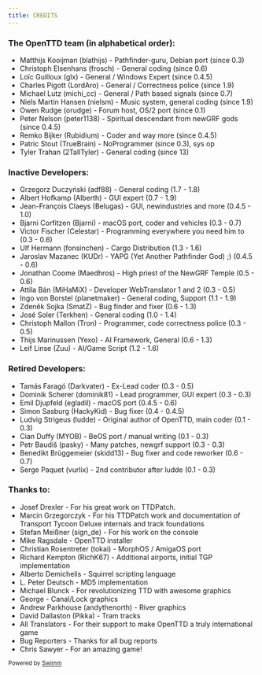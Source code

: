 ```yaml
---
title: CREDITS
---
```

### The OpenTTD team (in alphabetical order):

- Matthijs Kooijman (blathijs) - Pathfinder-guru, Debian port (since 0.3)
- Christoph Elsenhans (frosch) - General coding (since 0.6)
- Loïc Guilloux (glx) - General / Windows Expert (since 0.4.5)
- Charles Pigott (LordAro) - General / Correctness police (since 1.9)
- Michael Lutz (michi_cc) - General / Path based signals (since 0.7)
- Niels Martin Hansen (nielsm) - Music system, general coding (since 1.9)
- Owen Rudge (orudge) - Forum host, OS/2 port (since 0.1)
- Peter Nelson (peter1138) - Spiritual descendant from newGRF gods (since 0.4.5)
- Remko Bijker (Rubidium) - Coder and way more (since 0.4.5)
- Patric Stout (TrueBrain) - NoProgrammer (since 0.3), sys op
- Tyler Trahan (2TallTyler) - General coding (since 13)

### Inactive Developers:

- Grzegorz Duczyński (adf88) - General coding (1.7 - 1.8)
- Albert Hofkamp (Alberth) - GUI expert (0.7 - 1.9)
- Jean-François Claeys (Belugas) - GUI, newindustries and more (0.4.5 - 1.0)
- Bjarni Corfitzen (Bjarni) - macOS port, coder and vehicles (0.3 - 0.7)
- Victor Fischer (Celestar) - Programming everywhere you need him to (0.3 - 0.6)
- Ulf Hermann (fonsinchen) - Cargo Distribution (1.3 - 1.6)
- Jaroslav Mazanec (KUDr) - YAPG (Yet Another Pathfinder God) ;) (0.4.5 - 0.6)
- Jonathan Coome (Maedhros) - High priest of the NewGRF Temple (0.5 - 0.6)
- Attila Bán (MiHaMiX) - Developer WebTranslator 1 and 2 (0.3 - 0.5)
- Ingo von Borstel (planetmaker) - General coding, Support (1.1 - 1.9)
- Zdeněk Sojka (SmatZ) - Bug finder and fixer (0.6 - 1.3)
- José Soler (Terkhen) - General coding (1.0 - 1.4)
- Christoph Mallon (Tron) - Programmer, code correctness police (0.3 - 0.5)
- Thijs Marinussen (Yexo) - AI Framework, General (0.6 - 1.3)
- Leif Linse (Zuu) - AI/Game Script (1.2 - 1.6)

### Retired Developers:

- Tamás Faragó (Darkvater) - Ex-Lead coder (0.3 - 0.5)
- Dominik Scherer (dominik81) - Lead programmer, GUI expert (0.3 - 0.3)
- Emil Djupfeld (egladil) - macOS port (0.4.5 - 0.6)
- Simon Sasburg (HackyKid) - Bug fixer (0.4 - 0.4.5)
- Ludvig Strigeus (ludde) - Original author of OpenTTD, main coder (0.1 - 0.3)
- Cian Duffy (MYOB) - BeOS port / manual writing (0.1 - 0.3)
- Petr Baudiš (pasky) - Many patches, newgrf support (0.3 - 0.3)
- Benedikt Brüggemeier (skidd13) - Bug fixer and code reworker (0.6 - 0.7)
- Serge Paquet (vurlix) - 2nd contributor after ludde (0.1 - 0.3)

### Thanks to:

- Josef Drexler - For his great work on TTDPatch.
- Marcin Grzegorczyk - For his TTDPatch work and documentation of Transport Tycoon Deluxe internals and track foundations
- Stefan Meißner (sign_de) - For his work on the console
- Mike Ragsdale - OpenTTD installer
- Christian Rosentreter (tokai) - MorphOS / AmigaOS port
- Richard Kempton (RichK67) - Additional airports, initial TGP implementation
- Alberto Demichelis - Squirrel scripting language
- L. Peter Deutsch - MD5 implementation
- Michael Blunck - For revolutionizing TTD with awesome graphics
- George - Canal/Lock graphics
- Andrew Parkhouse (andythenorth) - River graphics
- David Dallaston (Pikka) - Tram tracks
- All Translators - For their support to make OpenTTD a truly international game
- Bug Reporters - Thanks for all bug reports
- Chris Sawyer - For an amazing game!

<SwmMeta version="3.0.0"><sup>Powered by [Swimm](https://swimm-web-app.web.app/)</sup></SwmMeta>

